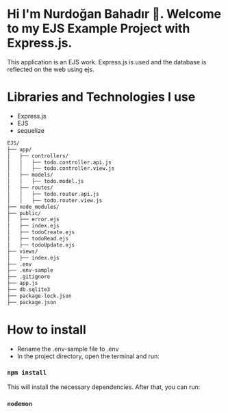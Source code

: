 # Hi I'm Nurdoğan Bahadır 👋. Welcome to my EJS Example Project with Express.js.

This application is an EJS work. Express.js is used and the database is reflected on the web using ejs.



# Libraries and Technologies I use

- Express.js
- EJS
- sequelize


```bash
EJS/
├── app/
│   ├── controllers/
│   │   ├── todo.controller.api.js
│   │   ├── todo.controller.view.js
│   ├── models/
│   │   ├── todo.model.js
│   ├── routes/
│   │   ├── todo.router.api.js
│   │   ├── todo.router.view.js
├── node_modules/
├── public/
│   ├── error.ejs
│   ├── index.ejs
│   ├── todoCreate.ejs
│   ├── todoRead.ejs
│   ├── todoUpdate.ejs
├── views/
│   ├── index.ejs
├── .env
├── .env-sample
├── .gitignore
├── app.js
├── db.sqlite3
├── package-lock.json
├── package.json
```


  


# How to install

- Rename the .env-sample file to .env
- In the project directory, open the terminal and run:

### `npm install`

This will install the necessary dependencies. After that, you can run:

### `nodemon`







